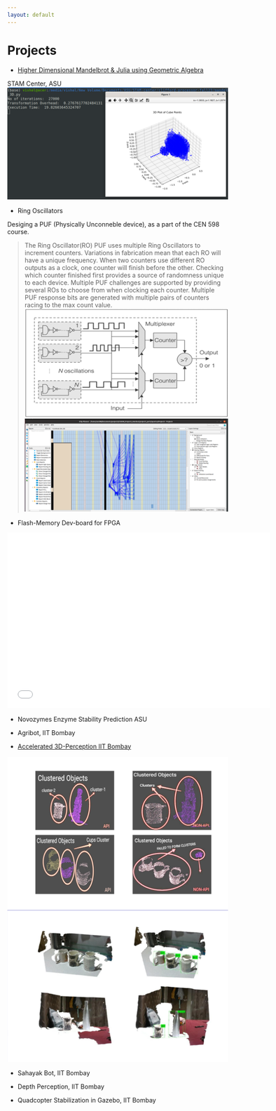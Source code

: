 ```yaml
---
layout: default
---
```


# Projects

- [Higher Dimensional Mandelbrot & Julia using Geometric Algebra]()

STAM Center, ASU
![](./content/projects/media/CA_3D_27000pts.png)

- Ring Oscillators

Desiging a PUF (Physically Unconneble device), as a part of the CEN 598 course.

> The Ring Oscillator(RO) PUF uses multiple Ring Oscillators to increment counters. Variations in fabrication mean that each RO will have a unique frequency. When two counters use different RO outputs as a clock, one counter will finish before the other. Checking which counter finished first provides a source of randomness unique to each device. Multiple PUF challenges are supported by providing several ROs to choose from when clocking each counter. Multiple PUF response bits are generated with multiple pairs of counters racing to the max count value.
![](./content/projects/media/ring_osc.png)
![](./content/projects/media/ring_osc_output.png)


- Flash-Memory Dev-board for FPGA

<object>
<embed src="./content/projects/Generic-flash-memory-PCB-layout-&-design.pdf" type="application/pdf" width="600px" height="400px">
</object>


- Novozymes Enzyme Stability Prediction ASU

- Agribot, IIT Bombay

- [Accelerated 3D-Perception IIT Bombay]()

![](./content/projects/media/3D_perception_clustering.png)
![](./content/projects/media/3D_perception_final.png)

<!-- <object>
<embed src="./content/projects/media/e_YSIP21_21_3D_Perception_progress_ppt_II.pdf" type="application/pdf" width="600px" height="400px">
</object> -->


- Sahayak Bot, IIT Bombay

- Depth Perception, IIT Bombay

- Quadcopter Stabilization in Gazebo, IIT Bombay
